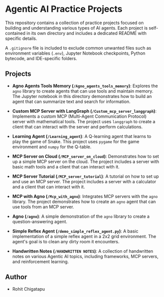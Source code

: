 # Agentic AI Practice Projects

This repository contains a collection of practice projects focused on building and understanding various types of AI agents. Each project is self-contained in its own directory and includes a dedicated README with specific details.

A `.gitignore` file is included to exclude common unwanted files such as environment variables (`.env`), Jupyter Notebook checkpoints, Python bytecode, and IDE-specific folders.

## Projects

- **Agno Agents Tools Memory (`/Agno_agents_tools_memory`)**: Explores the `agno` library to create agents that can use tools and maintain memory. The Jupyter notebook in this directory demonstrates how to build an agent that can summarize text and search for information.

- **Custom MCP Server with LangGraph (`/Custom_mcp_server_langgraph`)**: Implements a custom MCP (Multi-Agent Communication Protocol) server with mathematical tools. The project uses `langgraph` to create a client that can interact with the server and perform calculations.

- **Learning Agent (`/Learning_agent`)**: A Q-learning agent that learns to play the game of Snake. This project uses `pygame` for the game environment and `numpy` for the Q-table.

- **MCP Server on Cloud (`/MCP_server_on_cloud`)**: Demonstrates how to set up a simple MCP server on the cloud. The project includes a server with basic math tools and a client that can interact with it.

- **MCP Server Tutorial (`/MCP_server_tutorial`)**: A tutorial on how to set up and use an MCP server. The project includes a server with a calculator and a client that can interact with it.

- **MCP with Agno (`/Mcp_with_agno`)**: Integrates MCP servers with the `agno` library. The project demonstrates how to create an `agno` agent that can use tools from an MCP server.

- **Agno (`/agno`)**: A simple demonstration of the `agno` library to create a question-answering agent.

- **Simple Reflex Agent (`/demo_simple_reflex_agent.py`)**: A basic implementation of a simple reflex agent in a 2x2 grid environment. The agent's goal is to clean any dirty room it encounters.

- **Handwritten Notes (`/HANDWRITTEN NOTES`)**: A collection of handwritten notes on various Agentic AI topics, including frameworks, MCP servers, and reinforcement learning.

## Author

- Rohit Chigatapu